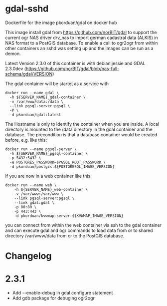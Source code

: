 # gdal-sshd
Dockerfile for the image pkorduan/gdal on docker hub

This image install gdal from https://github.com/norBIT/gdal to support the current ogr NAS driver drv_nas to import german cadastral data (ALKIS) in NAS format to a PostGIS database.
To enable a call to ogr2ogr from within other containers an sshd was setting up and the images can be run as a demon.

Latest Version 2.3.0 of this container is with debian:jessie and GDAL 2.3.0dev (https://github.com/norBIT/gdal/blob/nas-full-schema/gdal/VERSION)

The gdal container will be startet as a service with 
```
docker run --name gdal \
  -h ${SERVER_NAME}_gdal-container \
  -v /var/www/data:/data \
  --link pgsql-server:pgsql \
  -P \
  -d pkorduan/gdal:latest
```
The Hostname is only to identify the container when you are inside. A local directory is mounted to the /data directory in the gdal container and the database. The precondition is that a database container would be created before, e.g. like this:
```
docker run --name pgsql-server \
  -h ${SERVER_NAME}_pgsql-container \
  -p 5432:5432 \
  -e POSTGRES_PASSWORD=$PGSQL_ROOT_PASSWORD \
  -d pkorduan/postgis:${POSTGRESQL_IMAGE_VERSION}
```
If you are now in a web container like this:
```
docker run --name web \
    -h ${SERVER_NAME}_web-container \
    -v /var/www:/var/www \
    --link pgsql-server:pgsql \
    --link gdal:gdal \
    -p 80:80 \
    -p 443:443 \
    -d pkorduan/kvwmap-server:${KVWMAP_IMAGE_VERSION}
```
you can connect from within the web container via ssh to the gdal container and can execute gdal and ogr commands to load data from or to shared directory /var/www/data from or to the PostGIS database.

# Changelog
# 2.3.1
 * Add --enable-debug in gdal configure statement
 * Add gdb package for debuging ogr2ogr